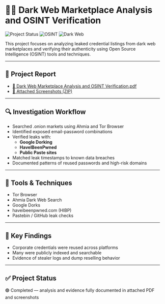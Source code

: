 # 🕵️‍♀️ Dark Web Marketplace Analysis and OSINT Verification

![Project Status](https://img.shields.io/badge/Status-Completed-brightgreen)
![OSINT](https://img.shields.io/badge/Technique-OSINT-darkblue)
![Dark Web](https://img.shields.io/badge/Target-Dark%20Web-black)

This project focuses on analyzing leaked credential listings from dark web marketplaces and verifying their authenticity using Open Source Intelligence (OSINT) tools and techniques.

---

## 📄 Project Report
- [📄 Dark Web Marketplace Analysis and OSINT Verification.pdf](Dark%20Web%20Marketplace%20Analysis%20and%20OSINT%20Verification.pdf)
- [📸 Attached Screenshots (ZIP)](Attached%20Screenshots.zip)

---

## 🔍 Investigation Workflow
- Searched .onion markets using Ahmia and Tor Browser
- Identified exposed email-password combinations
- Verified leaks with:
  - **Google Dorking**  
  - **HaveIBeenPwned**  
  - **Public Paste sites**
- Matched leak timestamps to known data breaches
- Documented patterns of reused passwords and high-risk domains

---

## 🔧 Tools & Techniques
- Tor Browser
- Ahmia Dark Web Search
- Google Dorks
- haveibeenpwned.com (HIBP)
- Pastebin / GitHub leak checks

---

## 🧠 Key Findings
- Corporate credentials were reused across platforms
- Many were publicly indexed and searchable
- Evidence of stealer logs and dump reselling behavior

---

## ✅ Project Status
🟢 Completed — analysis and evidence fully documented in attached PDF and screenshots
